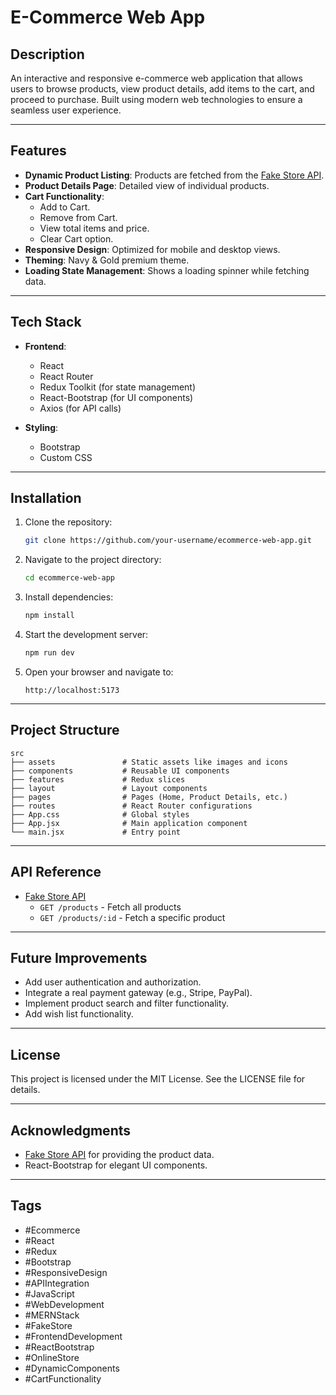 # E-Commerce Web App

## Description
An interactive and responsive e-commerce web application that allows users to browse products, view product details, add items to the cart, and proceed to purchase. Built using modern web technologies to ensure a seamless user experience.

---

## Features

- **Dynamic Product Listing**: Products are fetched from the [Fake Store API](https://fakestoreapi.com/).
- **Product Details Page**: Detailed view of individual products.
- **Cart Functionality**:
  - Add to Cart.
  - Remove from Cart.
  - View total items and price.
  - Clear Cart option.
- **Responsive Design**: Optimized for mobile and desktop views.
- **Theming**: Navy & Gold premium theme.
- **Loading State Management**: Shows a loading spinner while fetching data.

---

## Tech Stack

- **Frontend**:
  - React
  - React Router
  - Redux Toolkit (for state management)
  - React-Bootstrap (for UI components)
  - Axios (for API calls)

- **Styling**:
  - Bootstrap
  - Custom CSS

---

## Installation

1. Clone the repository:

   ```bash
   git clone https://github.com/your-username/ecommerce-web-app.git
   ```

2. Navigate to the project directory:

   ```bash
   cd ecommerce-web-app
   ```

3. Install dependencies:

   ```bash
   npm install
   ```

4. Start the development server:

   ```bash
   npm run dev
   ```

5. Open your browser and navigate to:

   ```
   http://localhost:5173
   ```

---

## Project Structure

```plaintext
src
├── assets               # Static assets like images and icons
├── components           # Reusable UI components
├── features             # Redux slices
├── layout               # Layout components
├── pages                # Pages (Home, Product Details, etc.)
├── routes               # React Router configurations
├── App.css              # Global styles
├── App.jsx              # Main application component
└── main.jsx             # Entry point
```

---

## API Reference

- [Fake Store API](https://fakestoreapi.com/)
  - `GET /products` - Fetch all products
  - `GET /products/:id` - Fetch a specific product

---

## Future Improvements

- Add user authentication and authorization.
- Integrate a real payment gateway (e.g., Stripe, PayPal).
- Implement product search and filter functionality.
- Add wish list functionality.

---

## License

This project is licensed under the MIT License. See the LICENSE file for details.

---

## Acknowledgments

- [Fake Store API](https://fakestoreapi.com/) for providing the product data.
- React-Bootstrap for elegant UI components.

---





## Tags
- #Ecommerce
- #React
- #Redux
- #Bootstrap
- #ResponsiveDesign
- #APIIntegration
- #JavaScript
- #WebDevelopment
- #MERNStack
- #FakeStore
- #FrontendDevelopment
- #ReactBootstrap
- #OnlineStore
- #DynamicComponents
- #CartFunctionality
